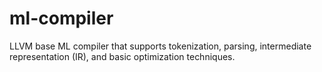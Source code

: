 # ml-compiler
LLVM base ML compiler that supports tokenization, parsing, intermediate representation (IR), and basic optimization techniques.
